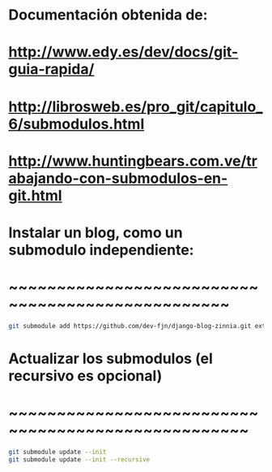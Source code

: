 # Documentación obtenida de:
# http://www.edy.es/dev/docs/git-guia-rapida/
# http://librosweb.es/pro_git/capitulo_6/submodulos.html
# http://www.huntingbears.com.ve/trabajando-con-submodulos-en-git.html


# Instalar un blog, como un submodulo independiente:
# ~~~~~~~~~~~~~~~~~~~~~~~~~~~~~~~~~~~~~~~~~~~~~~~~~
```sh
git submodule add https://github.com/dev-fjn/django-blog-zinnia.git external/django-blog-zinnia
```

# Actualizar los submodulos (el recursivo es opcional)
# ~~~~~~~~~~~~~~~~~~~~~~~~~~~~~~~~~~~~~~~~~~~~~~~~~~~
```sh
git submodule update --init
git submodule update --init --recursive
```



